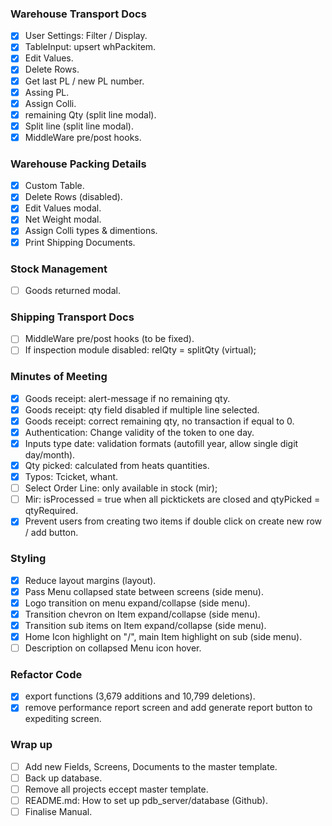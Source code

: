 ### Warehouse Transport Docs
- [X] User Settings: Filter / Display.
- [X] TableInput: upsert whPackitem.
- [X] Edit Values.
- [X] Delete Rows.
- [X] Get last PL / new PL number.
- [X] Assing PL.
- [X] Assign Colli.
- [X] remaining Qty (split line modal).
- [X] Split line (split line modal).
- [X] MiddleWare pre/post hooks.
### Warehouse Packing Details
- [X] Custom Table.
- [X] Delete Rows (disabled).
- [X] Edit Values modal.
- [X] Net Weight modal.
- [X] Assign Colli types & dimentions.
- [X] Print Shipping Documents.
### Stock Management
- [ ] Goods returned modal.
### Shipping Transport Docs
- [ ] MiddleWare pre/post hooks (to be fixed).
- [ ] If inspection module disabled: relQty = splitQty (virtual); 
### Minutes of Meeting
- [X] Goods receipt: alert-message if no remaining qty.
- [X] Goods receipt: qty field disabled if multiple line selected.
- [X] Goods receipt: correct remaining qty, no transaction if equal to 0.
- [X] Authentication: Change validity of the  token to one day.
- [X] Inputs type date: validation formats (autofill year, allow single digit day/month).
- [X] Qty picked: calculated from heats quantities.
- [X] Typos: Tcicket, whant.
- [ ] Select Order Line: only available in stock (mir);
- [ ] Mir: isProcessed = true when all picktickets are closed and qtyPicked = qtyRequired.
- [X] Prevent users from creating two items if double click on create new row / add button.
### Styling
- [X] Reduce layout margins (layout).
- [X] Pass Menu collapsed state between screens (side menu).
- [X] Logo transition on menu expand/collapse (side menu).
- [X] Transition chevron on Item expand/collapse (side menu).
- [X] Transition sub items on Item expand/collapse (side menu).
- [X] Home Icon highlight on "/", main Item highlight on sub (side menu).
- [ ] Description on collapsed Menu icon hover.
### Refactor Code
- [X] export functions (3,679 additions and 10,799 deletions).
- [X] remove performance report screen and add generate report button to expediting screen.
### Wrap up
- [ ] Add new Fields, Screens, Documents to the master template.
- [ ] Back up database.
- [ ] Remove all projects eccept master template.
- [ ] README.md: How to set up pdb_server/database (Github).
- [ ] Finalise Manual.